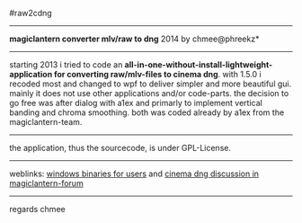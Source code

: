 #raw2cdng
***
**magiclantern converter mlv/raw to dng**
2014 by chmee@phreekz*
***
starting 2013 i tried to code an **all-in-one-without-install-lightweight-application for converting raw/mlv-files to cinema dng**. with 1.5.0 i recoded most and changed to wpf to deliver simpler and more beautiful gui. mainly it does not use other applications and/or code-parts. the decision to go free was after dialog with a1ex and primarly to implement vertical banding and chroma smoothing. both was coded already by a1ex from the magiclantern-team.
***
the application, thus the sourcecode, is under GPL-License.
***
weblinks: [windows binaries for users](http://www.phreekz.de/wordpress/2014/04/magiclantern-raw2cdng-1-5-0/) and [cinema dng discussion in magiclantern-forum](http://www.magiclantern.fm/forum/index.php?topic=5618.0)
***
regards chmee  